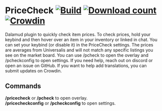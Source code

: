 # PriceCheck [![Build](https://github.com/kalilistic/PriceCheck/actions/workflows/build.yml/badge.svg)](https://github.com/kalilistic/PriceCheck/actions/workflows/build.yml) [![Download count](https://img.shields.io/endpoint?url=https%3A%2F%2Fvz32sgcoal.execute-api.us-east-1.amazonaws.com%2FPriceCheck)](https://github.com/kalilistic/pricecheck) [![Crowdin](https://badges.crowdin.net/pricecheck/localized.svg)](https://crowdin.com/project/pricecheck)

Dalamud plugin to quickly check item prices. To check prices, hold your keybind and then hover over an item in your inventory or linked in chat. You can set your keybind (or disable it) in the PriceCheck settings. The prices are averages from Universalis and will not match any specific listings you see on the market board. You can use /pcheck to open the overlay and /pcheckconfig to open settings. If you need help, reach out on discord or open an issue on GitHub. If you want to help add translations, you can submit updates on Crowdin.

## Commands

**/pricecheck** or **/pcheck** to open overlay.<br>
**/pricecheckconfig** or **/pcheckconfig** to open settings.<br>